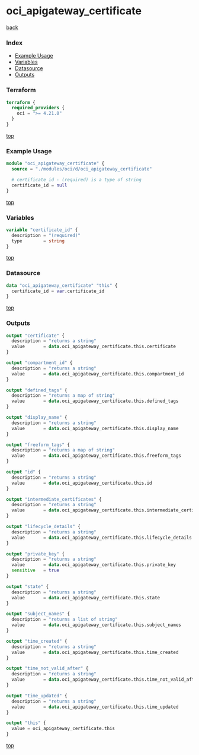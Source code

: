 # oci_apigateway_certificate

[back](../oci.md)

### Index

- [Example Usage](#example-usage)
- [Variables](#variables)
- [Datasource](#datasource)
- [Outputs](#outputs)

### Terraform

```terraform
terraform {
  required_providers {
    oci = ">= 4.21.0"
  }
}
```

[top](#index)

### Example Usage

```terraform
module "oci_apigateway_certificate" {
  source = "./modules/oci/d/oci_apigateway_certificate"

  # certificate_id - (required) is a type of string
  certificate_id = null
}
```

[top](#index)

### Variables

```terraform
variable "certificate_id" {
  description = "(required)"
  type        = string
}
```

[top](#index)

### Datasource

```terraform
data "oci_apigateway_certificate" "this" {
  certificate_id = var.certificate_id
}
```

[top](#index)

### Outputs

```terraform
output "certificate" {
  description = "returns a string"
  value       = data.oci_apigateway_certificate.this.certificate
}

output "compartment_id" {
  description = "returns a string"
  value       = data.oci_apigateway_certificate.this.compartment_id
}

output "defined_tags" {
  description = "returns a map of string"
  value       = data.oci_apigateway_certificate.this.defined_tags
}

output "display_name" {
  description = "returns a string"
  value       = data.oci_apigateway_certificate.this.display_name
}

output "freeform_tags" {
  description = "returns a map of string"
  value       = data.oci_apigateway_certificate.this.freeform_tags
}

output "id" {
  description = "returns a string"
  value       = data.oci_apigateway_certificate.this.id
}

output "intermediate_certificates" {
  description = "returns a string"
  value       = data.oci_apigateway_certificate.this.intermediate_certificates
}

output "lifecycle_details" {
  description = "returns a string"
  value       = data.oci_apigateway_certificate.this.lifecycle_details
}

output "private_key" {
  description = "returns a string"
  value       = data.oci_apigateway_certificate.this.private_key
  sensitive   = true
}

output "state" {
  description = "returns a string"
  value       = data.oci_apigateway_certificate.this.state
}

output "subject_names" {
  description = "returns a list of string"
  value       = data.oci_apigateway_certificate.this.subject_names
}

output "time_created" {
  description = "returns a string"
  value       = data.oci_apigateway_certificate.this.time_created
}

output "time_not_valid_after" {
  description = "returns a string"
  value       = data.oci_apigateway_certificate.this.time_not_valid_after
}

output "time_updated" {
  description = "returns a string"
  value       = data.oci_apigateway_certificate.this.time_updated
}

output "this" {
  value = oci_apigateway_certificate.this
}
```

[top](#index)